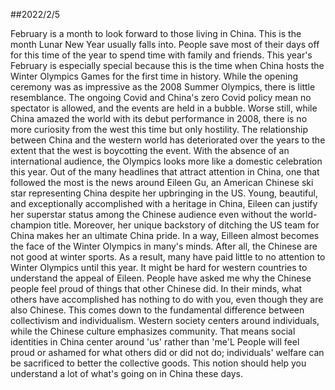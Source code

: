 ##2022/2/5

February is a month to look forward to those living in China. This is the month Lunar New Year usually falls into. People save most of their days off for this time of the year to spend time with family and friends. This year's February is especially special because this is the time when China hosts the Winter Olympics Games for the first time in history.
While the opening ceremony was as impressive as the 2008 Summer Olympics, there is little resemblance. The ongoing Covid and China's zero Covid policy mean no spectator is allowed, and the events are held in a bubble. Worse still, while China amazed the world with its debut performance in 2008, there is no more curiosity from the west this time but only hostility. The relationship between China and the western world has deteriorated over the years to the extent that the west is boycotting the event. With the absence of an international audience, the Olympics looks more like a domestic celebration this year.
Out of the many headlines that attract attention in China, one that followed the most is the news around Eileen Gu, an American Chinese ski star representing China despite her upbringing in the US. Young, beautiful, and exceptionally accomplished with a heritage in China, Eileen can justify her superstar status among the Chinese audience even without the world-champion title. Moreover, her unique backstory of ditching the US team for China makes her an ultimate China pride. In a way, Eilleen almost becomes the face of the Winter Olympics in many's minds. After all, the Chinese are not good at winter sports. As a result, many have paid little to no attention to Winter Olympics until this year.
It might be hard for western countries to understand the appeal of Eileen. People have asked me why the Chinese people feel proud of things that other Chinese did. In their minds, what others have accomplished has nothing to do with you, even though they are also Chinese. This comes down to the fundamental difference between collectivism and individualism. Western society centers around individuals, while the Chinese culture emphasizes community. That means social identities in China center around 'us' rather than 'me'L People will feel proud or ashamed for what others did or did not do; individuals' welfare can be sacrificed to better the collective goods. This notion should help you understand a lot of what's going on in China these days.




